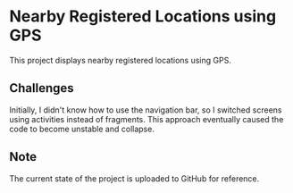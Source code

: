# Nearby Registered Locations using GPS
This project displays nearby registered locations using GPS.

## Challenges
Initially, I didn't know how to use the navigation bar, so I switched screens using activities instead of fragments. This approach eventually caused the code to become unstable and collapse.

## Note
The current state of the project is uploaded to GitHub for reference.
